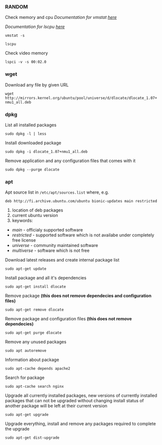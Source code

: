 ### RANDOM

Check memory and cpu 
*Documentation for vmstat [here](https://www.geeksforgeeks.org/vmstat-command-in-linux-with-examples/)*

*Documentation for lscpu [here](https://www.howtoforge.com/linux-lscpu-command/)*

`vmstat -s`

`lscpu`

Check video memory

`lspci -v -s 00:02.0`

### wget

Download any file by given URL

`wget http://mirrors.kernel.org/ubuntu/pool/universe/d/dlocate/dlocate_1.07+nmu1_all.deb`


### dpkg

List all installed packages

`sudo dpkg -l | less`

Install downloaded package

`sudo dpkg -i dlocate_1.07+nmu1_all.deb`

Remove application and any configuration files that comes with it

`sudo dpkg --purge dlocate`


### apt

Apt source list in `/etc/apt/sources.list` where, e.g.

`deb http://fi.archive.ubuntu.com/ubuntu bionic-updates main restricted`

1. location of deb packages
2. current ubuntu version
3. keywords:
  * *main* - officialy supported software
  * *restricted* - supported software which is not availabe under completely free license
  * *universe* - community maintained software
  * *multiverse* - software which is not free

Download latest releases and create internal package list

`sudo apt-get update`

Install package and all it's dependencies

`sudo apt-get install dlocate`

Remove package **(this does not remove dependecies and configuration files)**

`sudo apt-get remove dlocate`

Remove package and configuration files **(this does not remove dependecies)**

`sudo apt-get purge dlocate`

Remove any unused packages

`sudo apt autoremove`

Information about package

`sudo apt-cache depends apache2`

Search for package

`sudo apt-cache search nginx`

Upgrade all currently installed packages, new versions of currently installed packages that can not be upgraded without changing install status of another package will be left at their current version

`sudo apt-get upgrade`

Upgrade everything, install and remove any packages required to complete the upgrade

`sudo apt-get dist-upgrade`


